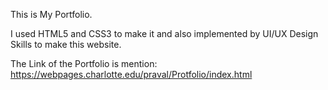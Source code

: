 This is My Portfolio.

I used HTML5 and CSS3 to make it and also implemented by UI/UX Design Skills to make this website.

The Link of the Portfolio is mention: https://webpages.charlotte.edu/praval/Protfolio/index.html
